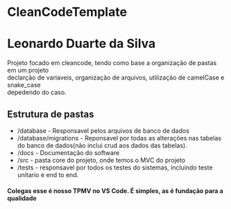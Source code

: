 # CleanCodeTemplate

<h1> Leonardo Duarte da Silva </h1>


<p> Projeto focado em cleancode, tendo como base a organização de pastas em um projeto <br>
    declarção de variaveis, organização de arquivos, utilização de camelCase e snake_case <br> 
    depedendo do caso.

 </p>

 <h2> Estrutura de pastas </h2>

<ul>
    <li> /database - Responsavel pelos arquivos de banco de dados </li>
    <li> /database/migrations - Reponsavel por todas as alterações nas tabelas do banco de dados(não inclui crud aos dados das tabelas). </li>
    <li> /docs - Documentação do software </li>
    <li> /src - pasta core do projeto, onde temos o MVC do projeto </li>
    <li> /tests - responsavel por todos os testes do sistemas, incluindo teste unitario e end to end.
</ul>


<h4>Colegas esse é nosso TPMV no VS Code. É simples, as é fundação para a qualidade</h4>